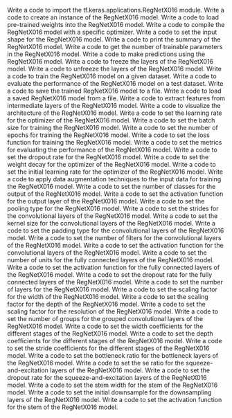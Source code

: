 Write a code to import the tf.keras.applications.RegNetX016 module.
Write a code to create an instance of the RegNetX016 model.
Write a code to load pre-trained weights into the RegNetX016 model.
Write a code to compile the RegNetX016 model with a specific optimizer.
Write a code to set the input shape for the RegNetX016 model.
Write a code to print the summary of the RegNetX016 model.
Write a code to get the number of trainable parameters in the RegNetX016 model.
Write a code to make predictions using the RegNetX016 model.
Write a code to freeze the layers of the RegNetX016 model.
Write a code to unfreeze the layers of the RegNetX016 model.
Write a code to train the RegNetX016 model on a given dataset.
Write a code to evaluate the performance of the RegNetX016 model on a test dataset.
Write a code to save the trained RegNetX016 model to a file.
Write a code to load a saved RegNetX016 model from a file.
Write a code to extract features from intermediate layers of the RegNetX016 model.
Write a code to visualize the architecture of the RegNetX016 model.
Write a code to set the learning rate for the optimizer of the RegNetX016 model.
Write a code to set the batch size for training the RegNetX016 model.
Write a code to set the number of epochs for training the RegNetX016 model.
Write a code to set the loss function for training the RegNetX016 model.
Write a code to set the metrics for evaluating the performance of the RegNetX016 model.
Write a code to set the dropout rate for the RegNetX016 model.
Write a code to set the weight decay for the optimizer of the RegNetX016 model.
Write a code to set the initial learning rate for the optimizer of the RegNetX016 model.
Write a code to apply data augmentation techniques to the input data for training the RegNetX016 model.
Write a code to set the number of classes for the output of the RegNetX016 model.
Write a code to set the activation function for the output layer of the RegNetX016 model.
Write a code to set the pooling type for the RegNetX016 model.
Write a code to set the strides for the convolutional layers of the RegNetX016 model.
Write a code to set the kernel size for the convolutional layers of the RegNetX016 model.
Write a code to set the padding type for the convolutional layers of the RegNetX016 model.
Write a code to set the number of filters for the convolutional layers of the RegNetX016 model.
Write a code to set the activation function for the convolutional layers of the RegNetX016 model.
Write a code to set the number of units for the fully connected layers of the RegNetX016 model.
Write a code to set the activation function for the fully connected layers of the RegNetX016 model.
Write a code to set the dropout rate for the fully connected layers of the RegNetX016 model.
Write a code to set the number of layers for the RegNetX016 model.
Write a code to set the scaling factor for the width of the RegNetX016 model.
Write a code to set the scaling factor for the depth of the RegNetX016 model.
Write a code to set the scaling factor for the resolution of the RegNetX016 model.
Write a code to set the number of groups for the grouped convolutional layers of the RegNetX016 model.
Write a code to set the width coefficients for the different stages of the RegNetX016 model.
Write a code to set the depth coefficients for the different stages of the RegNetX016 model.
Write a code to set the stride coefficients for the different stages of the RegNetX016 model.
Write a code to set the bottleneck ratio for the bottleneck layers of the RegNetX016 model.
Write a code to set the se ratio for the squeeze-and-excitation layers of the RegNetX016 model.
Write a code to set the dropout rate for the squeeze-and-excitation layers of the RegNetX016 model.
Write a code to set the stem width for the stem of the RegNetX016 model.
Write a code to set the initial downsample for the downsampling layers of the RegNetX016 model.
Write a code to set the activation function for the stem of the RegNetX016 model.